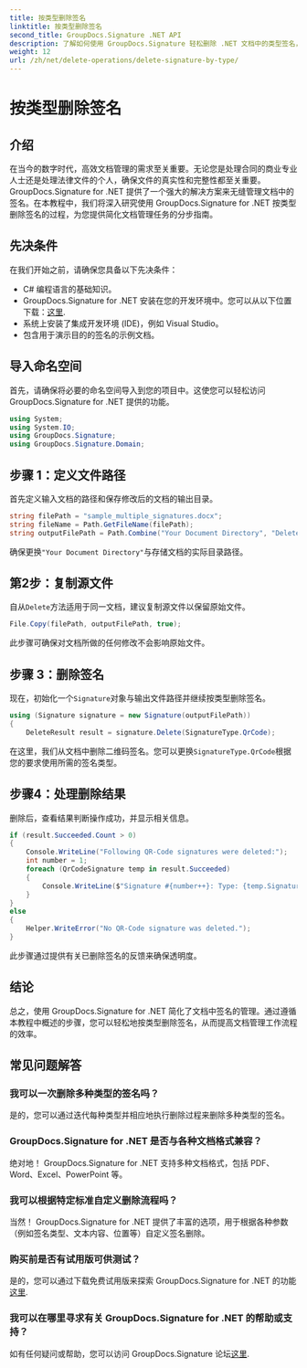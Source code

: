 ```yaml
---
title: 按类型删除签名
linktitle: 按类型删除签名
second_title: GroupDocs.Signature .NET API
description: 了解如何使用 GroupDocs.Signature 轻松删除 .NET 文档中的类型签名，从而提高文档管理效率。
weight: 12
url: /zh/net/delete-operations/delete-signature-by-type/
---
```


# 按类型删除签名

## 介绍
在当今的数字时代，高效文档管理的需求至关重要。无论您是处理合同的商业专业人士还是处理法律文件的个人，确保文件的真实性和完整性都至关重要。 GroupDocs.Signature for .NET 提供了一个强大的解决方案来无缝管理文档中的签名。在本教程中，我们将深入研究使用 GroupDocs.Signature for .NET 按类型删除签名的过程，为您提供简化文档管理任务的分步指南。
## 先决条件
在我们开始之前，请确保您具备以下先决条件：
- C# 编程语言的基础知识。
-  GroupDocs.Signature for .NET 安装在您的开发环境中。您可以从以下位置下载：[这里](https://releases.groupdocs.com/signature/net/).
- 系统上安装了集成开发环境 (IDE)，例如 Visual Studio。
- 包含用于演示目的的签名的示例文档。
## 导入命名空间
首先，请确保将必要的命名空间导入到您的项目中。这使您可以轻松访问 GroupDocs.Signature for .NET 提供的功能。
```csharp
using System;
using System.IO;
using GroupDocs.Signature;
using GroupDocs.Signature.Domain;
```
## 步骤 1：定义文件路径
首先定义输入文档的路径和保存修改后的文档的输出目录。
```csharp
string filePath = "sample_multiple_signatures.docx";
string fileName = Path.GetFileName(filePath);
string outputFilePath = Path.Combine("Your Document Directory", "DeleteBySignatureType", fileName);
```
确保更换`"Your Document Directory"`与存储文档的实际目录路径。
## 第2步：复制源文件
自从`Delete`方法适用于同一文档，建议复制源文件以保留原始文件。
```csharp
File.Copy(filePath, outputFilePath, true);
```
此步骤可确保对文档所做的任何修改不会影响原始文件。
## 步骤 3：删除签名
现在，初始化一个`Signature`对象与输出文件路径并继续按类型删除签名。
```csharp
using (Signature signature = new Signature(outputFilePath))
{
    DeleteResult result = signature.Delete(SignatureType.QrCode);
```
在这里，我们从文档中删除二维码签名。您可以更换`SignatureType.QrCode`根据您的要求使用所需的签名类型。
## 步骤4：处理删除结果
删除后，查看结果判断操作成功，并显示相关信息。
```csharp
if (result.Succeeded.Count > 0)
{
    Console.WriteLine("Following QR-Code signatures were deleted:");
    int number = 1;
    foreach (QrCodeSignature temp in result.Succeeded)
    {
        Console.WriteLine($"Signature #{number++}: Type: {temp.SignatureType} Id:{temp.SignatureId}, Text: {temp.Text}");
    }
}
else
{
    Helper.WriteError("No QR-Code signature was deleted.");
}
```
此步骤通过提供有关已删除签名的反馈来确保透明度。

## 结论
总之，使用 GroupDocs.Signature for .NET 简化了文档中签名的管理。通过遵循本教程中概述的步骤，您可以轻松地按类型删除签名，从而提高文档管理工作流程的效率。
## 常见问题解答
### 我可以一次删除多种类型的签名吗？
是的，您可以通过迭代每种类型并相应地执行删除过程来删除多种类型的签名。
### GroupDocs.Signature for .NET 是否与各种文档格式兼容？
绝对地！ GroupDocs.Signature for .NET 支持多种文档格式，包括 PDF、Word、Excel、PowerPoint 等。
### 我可以根据特定标准自定义删除流程吗？
当然！ GroupDocs.Signature for .NET 提供了丰富的选项，用于根据各种参数（例如签名类型、文本内容、位置等）自定义签名删除。
### 购买前是否有试用版可供测试？
是的，您可以通过下载免费试用版来探索 GroupDocs.Signature for .NET 的功能[这里](https://releases.groupdocs.com/).
### 我可以在哪里寻求有关 GroupDocs.Signature for .NET 的帮助或支持？
如有任何疑问或帮助，您可以访问 GroupDocs.Signature 论坛[这里](https://forum.groupdocs.com/c/signature/13).
